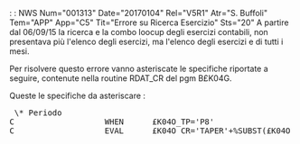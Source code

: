  :  : NWS Num="001313" Date="20170104" Rel="V5R1" Atr="S. Buffoli" Tem="APP" App="C5" Tit="Errore su Ricerca Esercizio" Sts="20"
A partire dal 06/09/15 la ricerca e la combo loocup degli esercizi contabili, non presentava più l'elenco degli esercizi, ma l'elenco degli esercizi e di tutti i mesi.

Per risolvere questo errore vanno asteriscate le specifiche riportate a seguire, contenute nella routine RDAT_CR del pgm B£K04G.

Queste le specifiche da asteriscare : 
<pre>
 \* Periodo
C                   WHEN      £K04O_TP='P8'
C                   EVAL      £K04O_CR='TAPER'+%SUBST(£K04O_PA : 2)
</pre>

